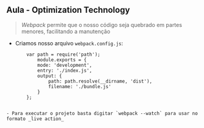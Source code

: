 ## Aula - Optimization Technology

> _Webpack_ permite que o nosso código seja quebrado em partes menores, facilitando a manutenção

- Criamos nosso arquivo `webpack.config.js`: 
    ```
        var path = require('path');
            module.exports = {
            mode: 'development',
            entry: './index.js',
            output: {
                path: path.resolve(__dirname, 'dist'),
                filename: './bundle.js'
            }
        };
```

- Para executar o projeto basta digitar `webpack --watch` para usar no formato _live action_